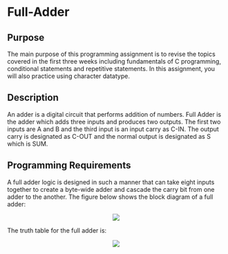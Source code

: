 # Full-Adder

## Purpose
The main purpose of this programming assignment is to revise the topics covered in the first three weeks including fundamentals of C programming, conditional statements and repetitive statements. In this assignment, you will also practice using character datatype.

## Description
An adder is a digital circuit that performs addition of numbers. Full Adder is the adder which adds three inputs and produces two outputs. The first two inputs are A and B and the third input is an input carry as C-IN. The output carry is designated as C-OUT and the normal output is
designated as S which is SUM.

## Programming Requirements
A full adder logic is designed in such a manner that can take eight inputs together to create a byte-wide adder and cascade the carry bit from one adder to the another. The figure below shows the block diagram of a full adder:
<p align="center">
  <img src="https://media.geeksforgeeks.org/wp-content/uploads/1-77.png" />
</p>

The truth table for the full adder is:
<p align="center">
  <img src="https://media.geeksforgeeks.org/wp-content/uploads/2-41.jpg" />
</p>
